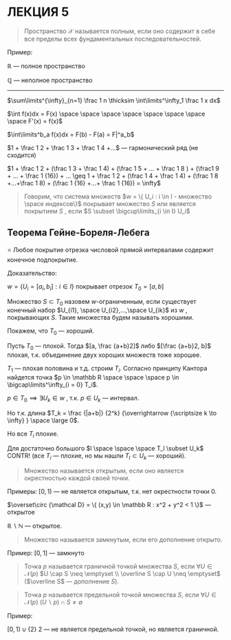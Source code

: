 # ЛЕКЦИЯ 5

> Пространство $\mathcal X$ называется полным, если оно содержит в себе все пределы всех фундаментальных последовательностей.
> 

Пример:

$\mathbb R$ — полное пространство

$\mathbb Q$ — неполное пространство

---

$\sum\limits^{\infty}_{n=1} \frac 1 n \thicksim \int\limits^\infty_1 \frac 1 x dx$

$\int f(x)dx = F(x) \space \space \space \space \space \space \space \space F'(x) = f(x)$

$\int\limits^b_a f(x)dx = F(b) - F(a) = F|^a_b$

$1 + \frac 1 2 + \frac 1 3 + \frac 1 4 +...$  — гармонический ряд (не сходится)

$1 + \frac 1 2 + (\frac 1 3 + \frac 1 4) + (\frac 1 5 + ... + \frac 1 8 ) + (\frac1 9 + ... + \frac 1 {16}) + ... \geq 1 + \frac 1 2 + (\frac 1 4 + \frac 1 4) + (\frac 1 8 +...+\frac 1 8) + (\frac 1 {16} +...+ \frac 1 {16}) = \infty$

> Говорим, что система множеств $w = \{ U_i : i \in I - множество \space индексов\}$  покрывает множество $S$ или является покрытием $S$ ,  если $S \subset \bigcup\limits_{i \in I} U_i$
> 

## Теорема Гейне-Бореля-Лебега

⭐ Любое покрытие отрезка числовой прямой интервалами содержит конечное подпокрытие.

Доказательство:

$w = \{ U_i = [a_i, b_i]: i \in I \}$  покрывает отрезок  $T_0 = [a,b]$

Множество $S \subset T_0$ назовем $w$-ограниченным, если существует конечный набор $U_{i1}, \space U_{i2},...,\space U_{ik}$ из $w$ ,  покрывающих $S$.  Такие множества будем называть хорошими.

Покажем, что $T_0$ — хороший. 

Пусть $T_0$ — плохой. Тогда  $[a, \frac {a+b}2]$  либо $[\frac {a+b}2, b]$  плохая, т.к. объединение двух хороших множеств тоже хорошее. 

$T_1$ — плохая половина и т.д. строим $T_i$.  Согласно принципу Кантора найдется точка
 $p \in \mathbb R  \space \space \space p \in \bigcap\limits^\infty_{i = 0} T_i$.

$p \in T_0 \implies \exists U_k \in w$  , т.к.  $p \in U_k$ — интервал.

Но т.к. длина $T_k = \frac {|a+b|} {2^k} {\overrightarrow {\scriptsize k \to \infty} } \space \large 0$.

Но все  $T_i$ плохие.

Для достаточно большого $l \space \space \space T_l \subset U_k$ CONTR! (все $T_i$ — плохие, но мы нашли $T_l \subset U_k$ — хороший).

> Множество называется открытым, если оно является окрестностью каждой своей точки.
> 

Примеры:
$[0, 1)$   —  не является открытым, т.к. нет окрестности точки $0$.

$\overset\circ {\mathcal D} = \{ (x,y) \in \mathbb R : x^2 + y^2 < 1 \}$ — открытое

$\mathbb R \backslash \mathbb N$ — открытое.

> Множество называется замкнутым, если его дополнение открыто.
> 

Пример:
$[0,1]$ — замкнуто

> Точка $p$ называется граничной точкой множества $S$, если $\forall U \in \mathcal N(p)$
$U \cap S \neq \emptyset \\ \overline S \cap U \neq \emptyset$      ($\overline S$ — дополнение $S$).
> 

> Точка $p$ называется предельной точкой множества $S$, если $\forall U \in \mathcal N(p)$
$(U \backslash p) \cap S \neq \emptyset$
> 

Пример:

$[0,1) \cup \{2\}$    $2$ — не является предельной точкой, но является граничной.